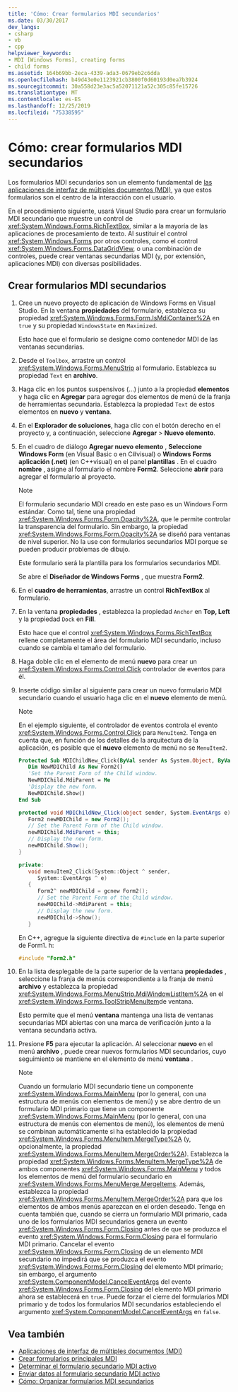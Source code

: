 ```yaml
---
title: 'Cómo: Crear formularios MDI secundarios'
ms.date: 03/30/2017
dev_langs:
- csharp
- vb
- cpp
helpviewer_keywords:
- MDI [Windows Forms], creating forms
- child forms
ms.assetid: 164b69bb-2eca-4339-ada3-0679eb2c6dda
ms.openlocfilehash: b49d43e0e1123921cb3800f0d60193d0ea7b3924
ms.sourcegitcommit: 30a558d23e3ac5a52071121a52c305c85fe15726
ms.translationtype: MT
ms.contentlocale: es-ES
ms.lasthandoff: 12/25/2019
ms.locfileid: "75338595"
---
```

# <a name="how-to-create-mdi-child-forms"></a>Cómo: crear formularios MDI secundarios

Los formularios MDI secundarios son un elemento fundamental de [las aplicaciones de interfaz de múltiples documentos (MDI)](multiple-document-interface-mdi-applications.md), ya que estos formularios son el centro de la interacción con el usuario.

En el procedimiento siguiente, usará Visual Studio para crear un formulario MDI secundario que muestre un control de <xref:System.Windows.Forms.RichTextBox>, similar a la mayoría de las aplicaciones de procesamiento de texto. Al sustituir el control <xref:System.Windows.Forms> por otros controles, como el control <xref:System.Windows.Forms.DataGridView>, o una combinación de controles, puede crear ventanas secundarias MDI (y, por extensión, aplicaciones MDI) con diversas posibilidades.

## <a name="create-mdi-child-forms"></a>Crear formularios MDI secundarios

1. Cree un nuevo proyecto de aplicación de Windows Forms en Visual Studio. En la ventana **propiedades** del formulario, establezca su propiedad <xref:System.Windows.Forms.Form.IsMdiContainer%2A> en `true` y su propiedad `WindowsState` en `Maximized`.

   Esto hace que el formulario se designe como contenedor MDI de las ventanas secundarias.

2. Desde el `Toolbox`, arrastre un control <xref:System.Windows.Forms.MenuStrip> al formulario. Establezca su propiedad `Text` en **archivo**.

3. Haga clic en los puntos suspensivos (...) junto a la propiedad **elementos** y haga clic en **Agregar** para agregar dos elementos de menú de la franja de herramientas secundaria. Establezca la propiedad `Text` de estos elementos en **nuevo** y **ventana**.

4. En el **Explorador de soluciones**, haga clic con el botón derecho en el proyecto y, a continuación, seleccione **Agregar** > **Nuevo elemento**.

5. En el cuadro de diálogo **Agregar nuevo elemento** , **Seleccione Windows Form** (en Visual Basic o en C#visual) o **Windows Forms aplicación (.net)** (en C++visual) en el panel **plantillas** . En el cuadro **nombre** , asigne al formulario el nombre **Form2**. Seleccione **abrir** para agregar el formulario al proyecto.

    > [!NOTE]
    > El formulario secundario MDI creado en este paso es un Windows Form estándar. Como tal, tiene una propiedad <xref:System.Windows.Forms.Form.Opacity%2A>, que le permite controlar la transparencia del formulario. Sin embargo, la propiedad <xref:System.Windows.Forms.Form.Opacity%2A> se diseñó para ventanas de nivel superior. No la use con formularios secundarios MDI porque se pueden producir problemas de dibujo.

     Este formulario será la plantilla para los formularios secundarios MDI.

     Se abre el **Diseñador de Windows Forms** , que muestra **Form2**.

6. En el **cuadro de herramientas**, arrastre un control **RichTextBox** al formulario.

7. En la ventana **propiedades** , establezca la propiedad `Anchor` en **Top, Left** y la propiedad `Dock` en **Fill**.

   Esto hace que el control <xref:System.Windows.Forms.RichTextBox> rellene completamente el área del formulario MDI secundario, incluso cuando se cambia el tamaño del formulario.

8. Haga doble clic en el elemento de menú **nuevo** para crear un <xref:System.Windows.Forms.Control.Click> controlador de eventos para él.

9. Inserte código similar al siguiente para crear un nuevo formulario MDI secundario cuando el usuario haga clic en el **nuevo** elemento de menú.

   > [!NOTE]
   > En el ejemplo siguiente, el controlador de eventos controla el evento <xref:System.Windows.Forms.Control.Click> para `MenuItem2`. Tenga en cuenta que, en función de los detalles de la arquitectura de la aplicación, es posible que el **nuevo** elemento de menú no se `MenuItem2`.

    ```vb
    Protected Sub MDIChildNew_Click(ByVal sender As System.Object, ByVal e As System.EventArgs) Handles MenuItem2.Click
       Dim NewMDIChild As New Form2()
       'Set the Parent Form of the Child window.
       NewMDIChild.MdiParent = Me
       'Display the new form.
       NewMDIChild.Show()
    End Sub
    ```

    ```csharp
    protected void MDIChildNew_Click(object sender, System.EventArgs e){
       Form2 newMDIChild = new Form2();
       // Set the Parent Form of the Child window.
       newMDIChild.MdiParent = this;
       // Display the new form.
       newMDIChild.Show();
    }
    ```

    ```cpp
    private:
       void menuItem2_Click(System::Object ^ sender,
          System::EventArgs ^ e)
       {
          Form2^ newMDIChild = gcnew Form2();
          // Set the Parent Form of the Child window.
          newMDIChild->MdiParent = this;
          // Display the new form.
          newMDIChild->Show();
       }
    ```

   En C++, agregue la siguiente directiva de `#include` en la parte superior de Form1. h:

   ```cpp
   #include "Form2.h"
   ```

10. En la lista desplegable de la parte superior de la ventana **propiedades** , seleccione la franja de menús correspondiente a la franja de menú **archivo** y establezca la propiedad <xref:System.Windows.Forms.MenuStrip.MdiWindowListItem%2A> en el <xref:System.Windows.Forms.ToolStripMenuItem>de ventana.

    Esto permite que el menú **ventana** mantenga una lista de ventanas secundarias MDI abiertas con una marca de verificación junto a la ventana secundaria activa.

11. Presione **F5** para ejecutar la aplicación. Al seleccionar **nuevo** en el menú **archivo** , puede crear nuevos formularios MDI secundarios, cuyo seguimiento se mantiene en el elemento de menú **ventana** .

    > [!NOTE]
    > Cuando un formulario MDI secundario tiene un componente <xref:System.Windows.Forms.MainMenu> (por lo general, con una estructura de menús con elementos de menú) y se abre dentro de un formulario MDI primario que tiene un componente <xref:System.Windows.Forms.MainMenu> (por lo general, con una estructura de menús con elementos de menú), los elementos de menú se combinan automáticamente si ha establecido la propiedad <xref:System.Windows.Forms.MenuItem.MergeType%2A> (y, opcionalmente, la propiedad <xref:System.Windows.Forms.MenuItem.MergeOrder%2A>). Establezca la propiedad <xref:System.Windows.Forms.MenuItem.MergeType%2A> de ambos componentes <xref:System.Windows.Forms.MainMenu> y todos los elementos de menú del formulario secundario en <xref:System.Windows.Forms.MenuMerge.MergeItems>. Además, establezca la propiedad <xref:System.Windows.Forms.MenuItem.MergeOrder%2A> para que los elementos de ambos menús aparezcan en el orden deseado. Tenga en cuenta también que, cuando se cierra un formulario MDI primario, cada uno de los formularios MDI secundarios genera un evento <xref:System.Windows.Forms.Form.Closing> antes de que se produzca el evento <xref:System.Windows.Forms.Form.Closing> para el formulario MDI primario. Cancelar el evento <xref:System.Windows.Forms.Form.Closing> de un elemento MDI secundario no impedirá que se produzca el evento <xref:System.Windows.Forms.Form.Closing> del elemento MDI primario; sin embargo, el argumento <xref:System.ComponentModel.CancelEventArgs> del evento <xref:System.Windows.Forms.Form.Closing> del elemento MDI primario ahora se establecerá en `true`. Puede forzar el cierre del formularios MDI primario y de todos los formularios MDI secundarios estableciendo el argumento <xref:System.ComponentModel.CancelEventArgs> en `false`.

## <a name="see-also"></a>Vea también

- [Aplicaciones de interfaz de múltiples documentos (MDI)](multiple-document-interface-mdi-applications.md)
- [Crear formularios principales MDI](how-to-create-mdi-parent-forms.md)
- [Determinar el formulario secundario MDI activo](how-to-determine-the-active-mdi-child.md)
- [Enviar datos al formulario secundario MDI activo](how-to-send-data-to-the-active-mdi-child.md)
- [Cómo: Organizar formularios MDI secundarios](how-to-arrange-mdi-child-forms.md)
